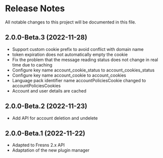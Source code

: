 # Release Notes

All notable changes to this project will be documented in this file.


## 2.0.0-Beta.3 (2022-11-28)

- Support custom cookie prefix to avoid conflict with domain name
- token expiration does not automatically empty the cookie
- Fix the problem that the message reading status does not change in real time due to caching
- Configure key name account_cookie_status to account_cookies_status
- Configure key name account_cookie to account_cookies
- Language pack identifier name accountPoliciesCookie changed to accountPoliciesCookies
- Account and user details are cached


## 2.0.0-Beta.2 (2022-11-23)

- Add API for account deletion and undelete


## 2.0.0-Beta.1 (2022-11-22)

- Adapted to Fresns 2.x API
- Adaptation of the new plugin manager
